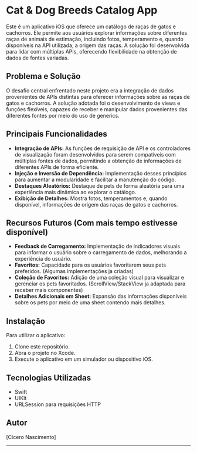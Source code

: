 # Cat & Dog Breeds Catalog App

Este é um aplicativo iOS que oferece um catálogo de raças de gatos e cachorros. Ele permite aos usuários explorar informações sobre diferentes raças de animais de estimação, incluindo fotos, temperamento e, quando disponíveis na API utilizada, a origem das raças. A solução foi desenvolvida para lidar com múltiplas APIs, oferecendo flexibilidade na obtenção de dados de fontes variadas.

## Problema e Solução

O desafio central enfrentado neste projeto era a integração de dados provenientes de APIs distintas para oferecer informações sobre as raças de gatos e cachorros. A solução adotada foi o desenvolvimento de views e funções flexíveis, capazes de receber e manipular dados provenientes das diferentes fontes por meio do uso de generics.

## Principais Funcionalidades

- **Integração de APIs:** As funções de requisição de API e os controladores de visualização foram desenvolvidos para serem compatíveis com múltiplas fontes de dados, permitindo a obtenção de informações de diferentes APIs de forma eficiente.
- **Injeção e Inversão de Dependência:** Implementação desses princípios para aumentar a modularidade e facilitar a manutenção do código.
- **Destaques Aleatórios:** Destaque de pets de forma aleatória para uma experiência mais dinâmica ao explorar o catálogo.
- **Exibição de Detalhes:** Mostra fotos, temperamentos e, quando disponível, informações de origem das raças de gatos e cachorros.

## Recursos Futuros (Com mais tempo estivesse disponível)

- **Feedback de Carregamento:** Implementação de indicadores visuais para informar o usuário sobre o carregamento de dados, melhorando a experiência do usuário.
- **Favoritos:** Capacidade para os usuários favoritarem seus pets preferidos. (Algumas implementações ja criadas)
- **Coleção de Favoritos:** Adição de uma coleção visual para visualizar e gerenciar os pets favoritados. (ScrollView/StackView ja adaptada para receber mais componentes)
- **Detalhes Adicionais em Sheet:** Expansão das informações disponíveis sobre os pets por meio de uma sheet contendo mais detalhes.

## Instalação

Para utilizar o aplicativo:

1. Clone este repositório.
2. Abra o projeto no Xcode.
3. Execute o aplicativo em um simulador ou dispositivo iOS.

## Tecnologias Utilizadas

- Swift
- UIKit
- URLSession para requisições HTTP

## Autor

[Cicero Nascimento]

---
